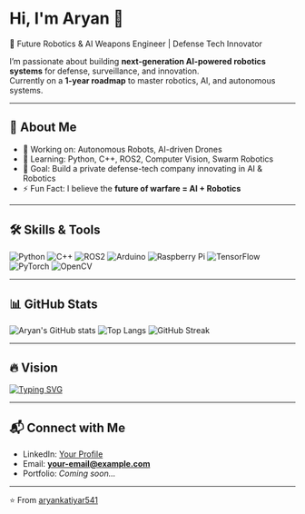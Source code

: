 # Hi, I'm Aryan 👋  
🚀 Future Robotics & AI Weapons Engineer | Defense Tech Innovator  

I’m passionate about building **next-generation AI-powered robotics systems** for defense, surveillance, and innovation.  
Currently on a **1-year roadmap** to master robotics, AI, and autonomous systems.  

---

## 🌟 About Me
- 🔭 Working on: Autonomous Robots, AI-driven Drones  
- 🌱 Learning: Python, C++, ROS2, Computer Vision, Swarm Robotics  
- 🎯 Goal: Build a private defense-tech company innovating in AI & Robotics  
- ⚡ Fun Fact: I believe the **future of warfare = AI + Robotics**

---

## 🛠 Skills & Tools
![Python](https://img.shields.io/badge/Python-3776AB?style=for-the-badge&logo=python&logoColor=white)
![C++](https://img.shields.io/badge/C++-00599C?style=for-the-badge&logo=cplusplus&logoColor=white)
![ROS2](https://img.shields.io/badge/ROS2-22314E?style=for-the-badge&logo=ros&logoColor=white)
![Arduino](https://img.shields.io/badge/Arduino-00979D?style=for-the-badge&logo=arduino&logoColor=white)
![Raspberry Pi](https://img.shields.io/badge/Raspberry%20Pi-A22846?style=for-the-badge&logo=raspberrypi&logoColor=white)
![TensorFlow](https://img.shields.io/badge/TensorFlow-FF6F00?style=for-the-badge&logo=TensorFlow&logoColor=white)
![PyTorch](https://img.shields.io/badge/PyTorch-EE4C2C?style=for-the-badge&logo=pytorch&logoColor=white)
![OpenCV](https://img.shields.io/badge/OpenCV-27338e?style=for-the-badge&logo=opencv&logoColor=white)

---

## 📊 GitHub Stats
![Aryan's GitHub stats](https://github-readme-stats.vercel.app/api?username=aryankatiyar541&show_icons=true&theme=radical)
![Top Langs](https://github-readme-stats.vercel.app/api/top-langs/?username=aryankatiyar541&layout=compact&theme=radical)
![GitHub Streak](https://github-readme-streak-stats.herokuapp.com/?user=aryankatiyar541&theme=radical)

---

## 🔥 Vision
[![Typing SVG](https://readme-typing-svg.herokuapp.com?color=00F700&lines=Robotics+Engineer;AI+Weapons+Innovator;Future+Defense+Tech+CEO)](https://git.io/typing-svg)

---

## 📬 Connect with Me
- LinkedIn: [Your Profile](https://linkedin.com/in/your-link)  
- Email: **your-email@example.com**  
- Portfolio: *Coming soon...*  

---
⭐️ From [aryankatiyar541](https://github.com/aryankatiyar541)
